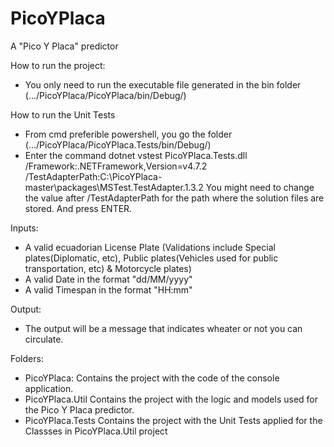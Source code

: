 # PicoYPlaca
A "Pico Y Placa" predictor

How to run the project:

- You only need to run the executable file generated in the bin folder (.../PicoYPlaca/PicoYPlaca/bin/Debug/)

How to run the Unit Tests

- From cmd preferible powershell, you go the folder (.../PicoYPlaca/PicoYPlaca.Tests/bin/Debug/)
- Enter the command 
  dotnet vstest PicoYPlaca.Tests.dll /Framework:.NETFramework,Version=v4.7.2 /TestAdapterPath:C:\PicoYPlaca-master\packages\MSTest.TestAdapter.1.3.2 
  You might need to change the value after /TestAdapterPath for the path where the solution files are stored.
  And press ENTER.

Inputs:
 - A valid ecuadorian License Plate (Validations include Special plates(Diplomatic, etc), 
 Public plates(Vehicles used for public transportation, etc)  & Motorcycle plates)
 - A valid Date in the format "dd/MM/yyyy"
 - A valid Timespan in the format "HH:mm"
 
 Output:
 - The output will be a message that indicates wheater or not you can circulate.
 
 Folders:
  - PicoYPlaca:       Contains the project with the code of the console application.
  - PicoYPlaca.Util   Contains the project with the logic and models used for the Pico Y Placa predictor.
  - PicoYPlaca.Tests  Contains the project with the Unit Tests applied for the Classses in PicoYPlaca.Util project
